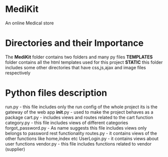 # MediKit
An online Medical store

<h1>Directories and their Importance</h1>
The <b>MediKit</b> folder contains two folders and many py files 
<b>TEMPLATES</b> folder contains all the html templates used for this project
<b>STATIC</b> this folder includes some other directories that have css,js,ajax and image files respectively

<h1>Python files description</h1>

run.py  - this file includes only the run config of the whole project its is the gateway of the web app
__init__.py - used to make the project behaves as a package
cart.py - includes views and routes related to the cart function
category.py - this file includes views of different categories
forgot_password.py  - As name suggests this file includes views only belongs to password rest functionality
routes.py - it contains views of the other functions like home,index etc
UserLogin.py  - it contains views about user functions
vendor.py - this file includes functions related to vendor (supplier)
